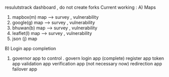 resulutstrack dashboard ,   do not create forks
Current working :
A) Maps
1. mapbox(m)  map -->  survey , vulnerability 
2. google(g)  map -->  survey , vulnerability 
3. bhuwan(b)  map -->  survey , vulnerability 
4. leaflet(l) map -->  survey , vulnerability 
5. json (j) map 

B) Login app completion 

1. governor app to control . govern 
     login app (complete)
     register app
     token app
     validation app
      verification app (not necessary now)
      redirection app
      failover app

